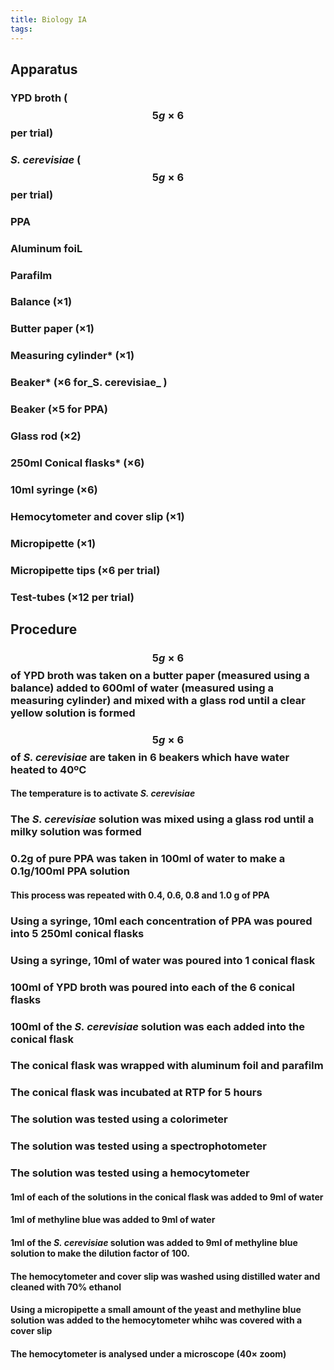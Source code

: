```yaml
---
title: Biology IA
tags:
---
```


## **Apparatus**
### YPD broth ( $$5g×6$$ per trial)
### _S. cerevisiae_  ( $$5g×6$$ per trial)
### PPA
### Aluminum foiL
### Parafilm
### Balance (×1)
### Butter paper (×1)
### Measuring cylinder* (×1)
### Beaker* (×6 for_S. cerevisiae_  )
### Beaker (×5 for PPA)
### Glass rod (×2)
### 250ml Conical flasks* (×6)
### 10ml syringe (×6)
### Hemocytometer and cover slip (×1)
### Micropipette (×1)
### Micropipette tips (×6 per trial)
### Test-tubes (×12 per trial)
## **Procedure**
### $$5g×6$$ of YPD broth was taken on a butter paper (measured using a balance) added to 600ml of water (measured using a measuring cylinder) and mixed with a glass rod until a clear yellow solution is formed
### $$5g×6$$ of _S. cerevisiae_ are taken in 6 beakers which have water heated to 40ºC
#### The temperature is to activate _S. cerevisiae_
### The _S. cerevisiae_  solution was mixed using a glass rod until a milky solution was formed
### 0.2g of pure PPA was taken in 100ml of water to make a 0.1g/100ml PPA solution
#### This process was repeated with 0.4, 0.6, 0.8 and 1.0 g of PPA
### Using a syringe, 10ml each concentration of PPA was poured into 5 250ml conical flasks
### Using a syringe, 10ml of water was poured into 1 conical flask
### 100ml of YPD broth was poured into each of the 6 conical flasks
### 100ml of the _S. cerevisiae_ solution was each added into the conical flask
### The conical flask was wrapped with aluminum foil and parafilm
### The conical flask was incubated at RTP for 5 hours
### The solution was tested using a colorimeter
### The solution was tested using a spectrophotometer
#### 
### The solution was tested using a hemocytometer
#### 1ml of each of the solutions in the conical flask was added to 9ml of water
#### 1ml of methyline blue was added to 9ml of water
#### 1ml of the _S. cerevisiae_ solution was added to 9ml of methyline blue solution to make the dilution factor of 100.
#### The hemocytometer and cover slip was washed using distilled water and cleaned with 70% ethanol
#### Using a micropipette a small amount of the yeast and methyline blue solution was added to the hemocytometer whihc was covered with a cover slip
#### The hemocytometer is analysed under a microscope (40× zoom)
